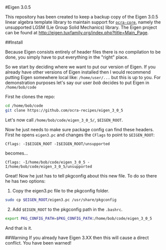 #Eigen 3.0.5

This repository has been created to keep a backup copy of the Eigen 3.0.5 linear algebra template library to maintain support for [`ocra-core`](https://github.com/ocra-recipes/ocra-core), namely the unsupported LGSM (Lie Group Solid Mechanics) library. The Eigen project can be found at http://eigen.tuxfamily.org/index.php?title=Main_Page. 

##Install

Because Eigen consists entirely of header files there is no compilation to be done, you simply have to put everything in the "right" place.

So we start by deciding where we want to put our version of Eigen. If you already have other versions of Eigen installed then I would recommend putting Eigen somewhere local like: `/home/user/...` but this is up to you. For demonstration purposes let's say our user *bob* decides to put Eigen in `/home/bob/code`

First he clones the repo:

```bash
cd /home/bob/code
git clone https://github.com/ocra-recipes/eigen_3_0_5
```
Let's now call `/home/bob/code/eigen_3_0_5/`, `$EIGEN_ROOT`.

Now he just needs to make sure package config can find these headers. First he opens `eigen3.pc` and changes the `CFlags` to point to `$EIGEN_ROOT`:

```pc
Cflags: -I$EIGEN_ROOT -I$EIGEN_ROOT/unsupported
```
becomes...
```pc
Cflags: -I/home/bob/code/eigen_3_0_5 -I/home/bob/code/eigen_3_0_5/unsupported
```

Great! Now he just has to tell pkgconfig about this new file. To do so there he has two options:

1. Copy the eigen3.pc file to the pkgconfig folder.

```bash
sudo cp $EIGEN_ROOT/eigen3.pc /usr/share/pkgconfig
```

2. Add `$EIGEN_ROOT` to the pkgconfig path in the `.bashrc`.

```bash
export PKG_CONFIG_PATH=$PKG_CONFIG_PATH:/home/bob/code/eigen_3_0_5
```

And that is it.

##Warning
If you already have Eigen 3.XX then this will cause a direct conflict. You have been warned!

